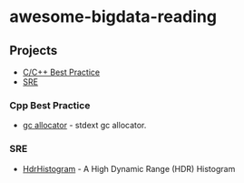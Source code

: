 # awesome-bigdata-reading

## Projects
- [C/C++ Best Practice](#cpp-best-practice)
- [SRE](#sre)

### Cpp Best Practice
* [gc allocator](http://cplusplus.wikidot.com/cn:memory-management-innovation) - stdext gc allocator.

### SRE
* [HdrHistogram](https://github.com/HdrHistogram/HdrHistogram) - A High Dynamic Range (HDR) Histogram


